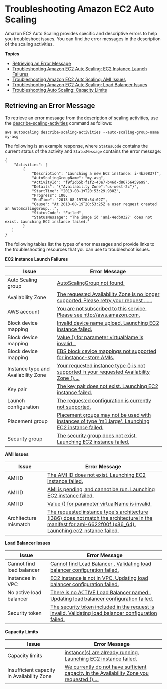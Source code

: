 # Troubleshooting Amazon EC2 Auto Scaling<a name="CHAP_Troubleshooting"></a>

Amazon EC2 Auto Scaling provides specific and descriptive errors to help you troubleshoot issues\. You can find the error messages in the description of the scaling activities\.

**Topics**
+ [Retrieving an Error Message](#RetrievingErrors)
+ [Troubleshooting Amazon EC2 Auto Scaling: EC2 Instance Launch Failures](ts-as-instancelaunchfailure.md)
+ [Troubleshooting Amazon EC2 Auto Scaling: AMI Issues](ts-as-ami.md)
+ [Troubleshooting Amazon EC2 Auto Scaling: Load Balancer Issues](ts-as-loadbalancer.md)
+ [Troubleshooting Auto Scaling: Capacity Limits](ts-as-capacity.md)

## Retrieving an Error Message<a name="RetrievingErrors"></a>

To retrieve an error message from the description of scaling activities, use the [describe\-scaling\-activities](http://docs.aws.amazon.com/cli/latest/reference/autoscaling/describe-scaling-activities.html) command as follows:

```
aws autoscaling describe-scaling-activities --auto-scaling-group-name my-asg
```

The following is an example response, where `StatusCode` contains the current status of the activity and `StatusMessage` contains the error message:

```
{
    "Activities": [
        {
            "Description": "Launching a new EC2 instance: i-4ba0837f",
            "AutoScalingGroupName": "my-asg",
            "ActivityId": "f9f2d65b-f1f2-43e7-b46d-d86756459699",
            "Details": "{"Availability Zone":"us-west-2c"}",
            "StartTime": "2013-08-19T20:53:29.930Z",
            "Progress": 100,
            "EndTime": "2013-08-19T20:54:02Z",
            "Cause": "At 2013-08-19T20:53:25Z a user request created an AutoScalingGroup...",
            "StatusCode": "Failed",
            "StatusMessage": "The image id 'ami-4edb0327' does not exist. Launching EC2 instance failed."
        }
   ]
}
```

The following tables list the types of error messages and provide links to the troubleshooting resources that you can use to troubleshoot issues\.


**EC2 Instance Launch Failures**  

| Issue |  Error Message | 
| --- | --- | 
|  Auto Scaling group | [AutoScalingGroup <Auto Scaling group name> not found\.](ts-as-instancelaunchfailure.md#ts-as-instancelaunchfailure-4) | 
|  Availability Zone | [The requested Availability Zone is no longer supported\. Please retry your request \.\.\.\.\.\.](ts-as-instancelaunchfailure.md#ts-as-instancelaunchfailure-5) | 
|  AWS account | [You are not subscribed to this service\. Please see http://aws\.amazon\.com\.](ts-as-instancelaunchfailure.md#ts-as-instancelaunchfailure-7) | 
|  Block device mapping | [Invalid device name upload\. Launching EC2 instance failed\.](ts-as-instancelaunchfailure.md#ts-as-instancelaunchfailure-8) | 
|  Block device mapping | [Value \(<name associated with the instance storage device>\) for parameter virtualName is invalid\.\.\.](ts-as-instancelaunchfailure.md#ts-as-instancelaunchfailure-9) | 
|  Block device mapping | [EBS block device mappings not supported for instance\-store AMIs\.](ts-as-instancelaunchfailure.md#ts-as-instancelaunchfailure-10) | 
|  Instance type and Availability Zone | [Your requested instance type \(<instance type>\) is not supported in your requested Availability Zone \(<instance Availability Zone>\)\.\.\.\.](ts-as-instancelaunchfailure.md#ts-as-instancelaunchfailure-6) | 
|  Key pair | [The key pair <key pair associated with your EC2 instance> does not exist\. Launching EC2 instance failed\.](ts-as-instancelaunchfailure.md#ts-as-instancelaunchfailure-2) | 
|  Launch configuration | [The requested configuration is currently not supported\.](ts-as-instancelaunchfailure.md#ts-as-instancelaunchfailure-3) | 
|  Placement group | [Placement groups may not be used with instances of type 'm1\.large'\. Launching EC2 instance failed\.](ts-as-instancelaunchfailure.md#ts-as-instancelaunchfailure-11) | 
|  Security group | [The security group <name of the security group> does not exist\. Launching EC2 instance failed\.](ts-as-instancelaunchfailure.md#ts-as-instancelaunchfailure-1) | 


**AMI Issues**  

| Issue | Error Message | 
| --- | --- | 
| AMI ID | [The AMI ID <ID of your AMI> does not exist\. Launching EC2 instance failed\.](ts-as-ami.md#ts-as-ami-1) | 
| AMI ID | [AMI <AMI ID> is pending, and cannot be run\. Launching EC2 instance failed\.](ts-as-ami.md#ts-as-ami-2) | 
| AMI ID | [Value \(<ami ID>\) for parameter virtualName is invalid\.](ts-as-ami.md#ts-as-ami-4) | 
| Architecture mismatch | [The requested instance type's architecture \(i386\) does not match the architecture in the manifest for ami\-6622f00f \(x86\_64\)\. Launching ec2 instance failed\.](ts-as-ami.md#ts-as-ami-5) | 


**Load Balancer Issues**  

| Issue | Error Message | 
| --- | --- | 
| Cannot find load balancer | [Cannot find Load Balancer <your launch environment>\. Validating load balancer configuration failed\.](ts-as-loadbalancer.md#ts-as-loadbalancer-1) | 
| Instances in VPC | [EC2 instance <instance ID> is not in VPC\. Updating load balancer configuration failed\.](ts-as-loadbalancer.md#ts-as-loadbalancer-3) | 
| No active load balancer | [There is no ACTIVE Load Balancer named <load balancer name>\. Updating load balancer configuration failed\.](ts-as-loadbalancer.md#ts-as-loadbalancer-2) | 
| Security token | [The security token included in the request is invalid\. Validating load balancer configuration failed\.](ts-as-loadbalancer.md#ts-as-loadbalancer-4) | 


**Capacity Limits**  

| Issue | Error Message | 
| --- | --- | 
| Capacity limits | [<number of instances> instance\(s\) are already running\. Launching EC2 instance failed\.](ts-as-capacity.md#ts-as-capacity-2) | 
| Insufficient capacity in Availability Zone | [We currently do not have sufficient <instance type> capacity in the Availability Zone you requested \(<requested Availability Zone>\)\.\.\.\.](ts-as-capacity.md#ts-as-capacity-1) | 